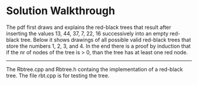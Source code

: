 # Solution Walkthrough

The pdf first draws and explains the red-black trees that result after inserting the values 13, 44, 37, 7, 22, 16 successively into an empty red-black tree.
Below it shows drawings of all possible valid red-black trees that store the numbers 1, 2, 3, and 4. In the end there is a proof by induction that if the nr of nodes of the tree is > 0, than the tree has at least one red node.
___
The Rbtree.cpp and Rbtree.h containg the implementation of a red-black tree. The file rbt.cpp is for testing the tree.